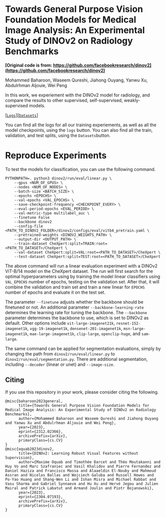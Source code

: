 # Towards General Purpose Vision Foundation Models for Medical Image Analysis: An Experimental Study of DINOv2 on Radiology Benchmarks

**[Original code is from: https://github.com/facebookresearch/dinov2](https://github.com/facebookresearch/dinov2)**

Mohammed Baharoon, Waseem Qureshi, Jiahong Ouyang, Yanwu Xu, Abdulrhman Aljouie, Wei Peng

In this work, we experiement with the DINOv2 model for radiology, and compare the results to other supervised, self-supervised, weakly-supervised models.

[[`Logs`](https://drive.google.com/drive/folders/1kJpKJIyC-3m3unqm6HmWjhnYGS2jxxwj)][[`Datasets`](https://drive.google.com/drive/folders/1jAeikq-3sSKWV3QSU7gQtrckG3OXKOj7)]

You can find all the logs for all our training experiements, as well as all the model checkpoints, using the `logs` button. You can also find all the train, validation, and test splits, using the `Datasets`button.

# Reproduce Experiments
To test the models for classification, you can use the following command.
```
PYTHONPATH=. python3 dinov2/run/eval/linear.py \
    --gpus <NUM_OF_GPUS> \
    --nodes <NUM_OF_NODES> \
    --batch-size <BATCH_SIZE> \
    --epochs <EPOCHS> \
    --val-epochs <VAL_EPOCHS> \
    --save-checkpoint-frequency <CHECKPOINT_EVERY> \
    --eval-period-epochs <EVAL_PERIOD> \
    --val-metric-type multilabel_auc \
    --finetune False
    --backbone dinov2
    --config-file <PATH_TO_DINOV2_FOLDER>/dinov2/configs/eval/vitb4_pretrain.yaml \
    --pretrained-weights <DINOV2_WEIGHTS_PATH> \
    --output-dir <OUTPUT_PATH> \
    --train-dataset CheXpert:split=TRAIN:root=<PATH_TO_DATASET>/CheXpert \
    --val-dataset CheXpert:split=VAL:root=<PATH_TO_DATASET>/CheXpert \
    --test-dataset CheXpert:split=TEST:root=<PATH_TO_DATASET>/CheXpert 
```
The above command will run a linear evaluation experiment with a DINOv2 ViT-B/14 model on the CheXpert dataset. The run will first search for the optimal hyperparameters using by training the model linear classifiers using `VAL_EPOCHS` number of epochs, testing on the validation set. After that, it will combine the validation and train set and train a new linear for `EPOCHS` number of epochs and evaluate it on the test set.

The parameter `--finetune` adjusts whether the backbone should be finetuned or not. An additional parameter `--backbone-learning-rate` determines the learning rate for tuning the backbone. The `--backbone` parameter determines the backbone to use, which is set to DINOv2 as default. Other options include `vit-large-imagenet21k`, `resnet-152-imagenet1k`, `vgg-19-imagenet1k`, `densenet-201-imagenet1k`, `msn-large-imagenet1k`, `mae-large-imagenet1k`, `clip-large`, `openclip-huge`, and `sam-large`.

The same command can be applied for segmentation evaluations, simply by changing the path from `dinov2/run/eval/linear.py` to `dinov2/run/eval/segmentation.py`. There are additional segmentation, including `--decoder` (linear or unet) and `--image-size`.

## Citing 

If you use this repository in your work, please consider citing the following.

```
@misc{baharoon2023general,
      title={Towards General Purpose Vision Foundation Models for Medical Image Analysis: An Experimental Study of DINOv2 on Radiology Benchmarks}, 
      author={Mohammed Baharoon and Waseem Qureshi and Jiahong Ouyang and Yanwu Xu and Abdulrhman Aljouie and Wei Peng},
      year={2023},
      eprint={2312.02366},
      archivePrefix={arXiv},
      primaryClass={cs.CV}
}
@misc{oquab2023dinov2,
      title={DINOv2: Learning Robust Visual Features without Supervision}, 
      author={Maxime Oquab and Timothée Darcet and Théo Moutakanni and Huy Vo and Marc Szafraniec and Vasil Khalidov and Pierre Fernandez and Daniel Haziza and Francisco Massa and Alaaeldin El-Nouby and Mahmoud Assran and Nicolas Ballas and Wojciech Galuba and Russell Howes and Po-Yao Huang and Shang-Wen Li and Ishan Misra and Michael Rabbat and Vasu Sharma and Gabriel Synnaeve and Hu Xu and Hervé Jegou and Julien Mairal and Patrick Labatut and Armand Joulin and Piotr Bojanowski},
      year={2023},
      eprint={2304.07193},
      archivePrefix={arXiv},
      primaryClass={cs.CV}
}
```
